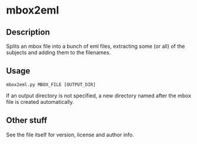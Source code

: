 # mbox2eml

## Description
Splits an mbox file into a bunch of eml files, extracting some (or all) of the
subjects and adding them to the filenames.

## Usage
`mbox2eml.py MBOX_FILE [OUTPUT_DIR]`

If an output directory is not specified, a new directory named after the mbox
file is created automatically.

## Other stuff
See the file itself for version, license and author info.

